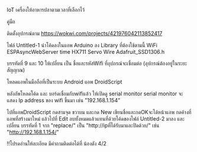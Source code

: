 IoT เครื่องให้อาหารปลาตามเวลาที่เลือกไว้

คู่มือ

ติดตั้งอุปกรณ์ตาม https://wokwi.com/projects/421976042113852417

ไฟล์ Untitled-1 นำโค้ดลงในแอพ Arduino ลง Library ที่ต้องใช้ตามนี้
WiFi
ESPAsyncWebServer
time
HX711
Servo
Wire
Adafruit_SSD1306.h

บรรทัดที่ 9 และ 10 ให้เปลี่ยน เป็น ชื่อและรหัสWifi ที่อุปกรณ์จะเชื่อมต่อ (อุปกรณ์ต้องอยู่ในระยะสัญญาณ)

โหลดแอพในมือถือที่เป็นระบบ Android แอพ DroidScript

หลังอัพโหลดโค้ด และ บอร์ดเชื่อมกับwifiแล้ว ให้เปิดดู serial monitor 
serial monitor จะแสดง Ip address ของ wifi ขึ้นมา เช่น "192.168.1.154"

ไปที่แอพDroidScript กดสามจุด ขวาบน และกด New เขียนชื่อและกดOKจะได้หน้าแอพ กดค้างที่แอพที่สร้างมาใหม่  แล้วไปที่ Edit ลบทั้งหมดแล้วแทนที่ด้วยโค้ดของไฟล์ Untitled-2 มาลง 
และเปลี่ยน บรรทัดที่ 1 จาก "replace/" เป็น "http://ipที่ได้รับมาและปิดด้วย/" เช่น "http://192.168.1.154/"

!!โปรดอ่านให้ละเอียด มีคำถามติดต่อได้ที่ น้องตัง 4/2